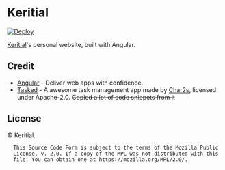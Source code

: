 # Keritial

[![Deploy](https://github.com/Keritial/KRTL/actions/workflows/deploy.yml/badge.svg)](https://github.com/Keritial/KRTL/actions/workflows/deploy.yml)

[Keritial](https://github.com/Keritial)'s personal website, built with Angular.

## Credit

- [Angular](https://angular.io) - Deliver web apps
with confidence.
- [Tasked](https://github.com/TheNightmareX/tasked/) - A awesome task management app made by [Char2s](https://github.com/TheNightmareX/), licensed under Apache-2.0. ~~Copied a lot of code snippets from it~~

## License

© Keritial.

```
  This Source Code Form is subject to the terms of the Mozilla Public
  License, v. 2.0. If a copy of the MPL was not distributed with this
  file, You can obtain one at https://mozilla.org/MPL/2.0/.
```
